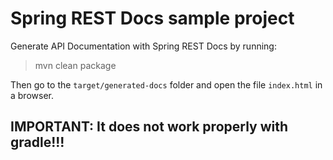# Spring REST Docs sample project

Generate API Documentation with Spring REST Docs by running:

> mvn clean package

Then go to the `target/generated-docs` folder and open the file `index.html` in a browser. 


## IMPORTANT: It does not work properly with gradle!!!

